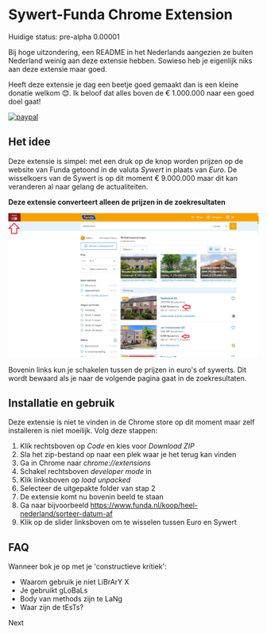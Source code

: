 # Sywert-Funda Chrome Extension
Huidige status: pre-alpha 0.00001

Bij hoge uitzondering, een README in het Nederlands aangezien ze buiten Nederland weinig aan deze extensie hebben. Sowieso heb je eigenlijk niks aan deze extensie maar goed.

Heeft deze extensie je dag een beetje goed gemaakt dan is een kleine donatie welkom 😊. Ik beloof dat alles boven de € 1.000.000 naar een goed doel gaat! 

[![paypal](https://www.paypalobjects.com/en_US/i/btn/btn_donateCC_LG.gif)](https://www.paypal.com/cgi-bin/webscr?cmd=_s-xclick&hosted_button_id=PHVYMCEVZNLPA)

## Het idee
Deze extensie is simpel: met een druk op de knop worden prijzen op de website van Funda getoond in de valuta _Sywert_ in plaats van _Euro_.
De wisselkoers van de Sywert is op dit moment € 9.000.000 maar dit kan veranderen al naar gelang de actualiteiten.

**Deze extensie converteert alleen de prijzen in de zoekresultaten**

![alt text](https://github.com/LoranKloeze/sywert-funda/blob/master/screenshot.png?raw=true)

Bovenin links kun je schakelen tussen de prijzen in euro's of sywerts. Dit wordt bewaard als je naar de volgende pagina gaat in de zoekresultaten.



## Installatie en gebruik
Deze extensie is niet te vinden in de Chrome store op dit moment maar zelf installeren is niet moeilijk. Volg deze stappen:

1. Klik rechtsboven op _Code_ en kies voor _Download ZIP_
2. Sla het zip-bestand op naar een plek waar je het terug kan vinden
3. Ga in Chrome naar _chrome://extensions_
4. Schakel rechtsboven _developer mode_ in
5. Klik linksboven op _load unpacked_ 
6. Selecteer de uitgepakte folder van stap 2
7. De extensie komt nu bovenin beeld te staan
8. Ga naar bijvoorbeeld https://www.funda.nl/koop/heel-nederland/sorteer-datum-af
9. Klik op de slider linksboven om te wisselen tussen Euro en Sywert


## FAQ

Wanneer bok je op met je 'constructieve kritiek':
- Waarom gebruik je niet LiBrArY X
- Je gebruikt gLoBaLs
- Body van methods zijn te LaNg
- Waar zijn de tEsTs?

Next
